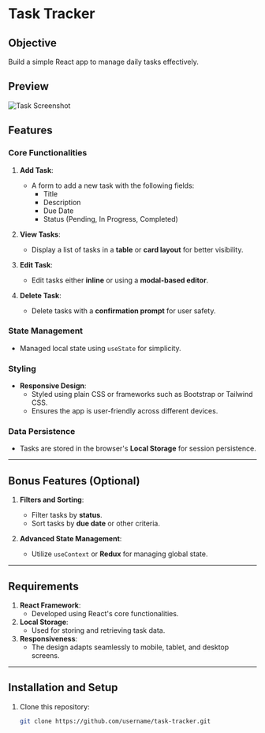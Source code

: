 # Task Tracker

## Objective
Build a simple React app to manage daily tasks effectively.

## Preview
<div>
<img src="https://drive.google.com/uc?id=1X66xk_wzSkaB6oZBZpKKcY7z4ugtAdzc" alt="Task Screenshot" />
</div>

## Features
### Core Functionalities
1. **Add Task**:  
   - A form to add a new task with the following fields:
     - Title
     - Description
     - Due Date
     - Status (Pending, In Progress, Completed)

2. **View Tasks**:  
   - Display a list of tasks in a **table** or **card layout** for better visibility.

3. **Edit Task**:  
   - Edit tasks either **inline** or using a **modal-based editor**.

4. **Delete Task**:  
   - Delete tasks with a **confirmation prompt** for user safety.

### State Management
- Managed local state using `useState` for simplicity.

### Styling
- **Responsive Design**:
  - Styled using plain CSS or frameworks such as Bootstrap or Tailwind CSS.
  - Ensures the app is user-friendly across different devices.

### Data Persistence
- Tasks are stored in the browser's **Local Storage** for session persistence.

---

## Bonus Features (Optional)
1. **Filters and Sorting**:
   - Filter tasks by **status**.
   - Sort tasks by **due date** or other criteria.

2. **Advanced State Management**:
   - Utilize `useContext` or **Redux** for managing global state.

---

## Requirements
1. **React Framework**:
   - Developed using React's core functionalities.
2. **Local Storage**:
   - Used for storing and retrieving task data.
3. **Responsiveness**:
   - The design adapts seamlessly to mobile, tablet, and desktop screens.

---

## Installation and Setup
1. Clone this repository:
   ```bash
   git clone https://github.com/username/task-tracker.git
